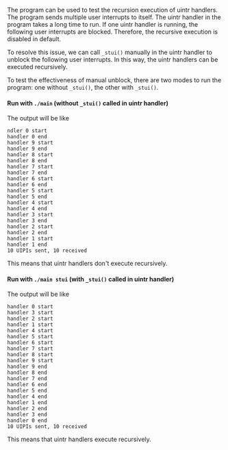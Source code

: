 The program can be used to test the recursion execution of uintr handlers.
The program sends multiple user interrupts to itself.
The uintr handler in the program takes a long time to run.
If one uintr handler is running, the following user interrupts are blocked.
Therefore, the recursive execution is disabled in default.

To resolve this issue, we can call `_stui()` manually in the uintr handler to unblock the following user interrupts. 
In this way, the uintr handlers can be executed recursively.  

To test the effectiveness of manual unblock, there are two modes to run the program: one without `_stui()`, the other with `_stui()`. 

#### Run with `./main` (without `_stui()` called in uintr handler)

The output will be like 

```
ndler 0 start
handler 0 end
handler 9 start
handler 9 end
handler 8 start
handler 8 end
handler 7 start
handler 7 end
handler 6 start
handler 6 end
handler 5 start
handler 5 end
handler 4 start
handler 4 end
handler 3 start
handler 3 end
handler 2 start
handler 2 end
handler 1 start
handler 1 end
10 UIPIs sent, 10 received
```

This means that uintr handlers don't execute recursively.

#### Run with `./main stui` (with `_stui()` called in uintr handler)

The output will be like

```
handler 0 start
handler 3 start
handler 2 start
handler 1 start
handler 4 start
handler 5 start
handler 6 start
handler 7 start
handler 8 start
handler 9 start
handler 9 end
handler 8 end
handler 7 end
handler 6 end
handler 5 end
handler 4 end
handler 1 end
handler 2 end
handler 3 end
handler 0 end
10 UIPIs sent, 10 received
```

This means that uintr handlers execute recursively. 
